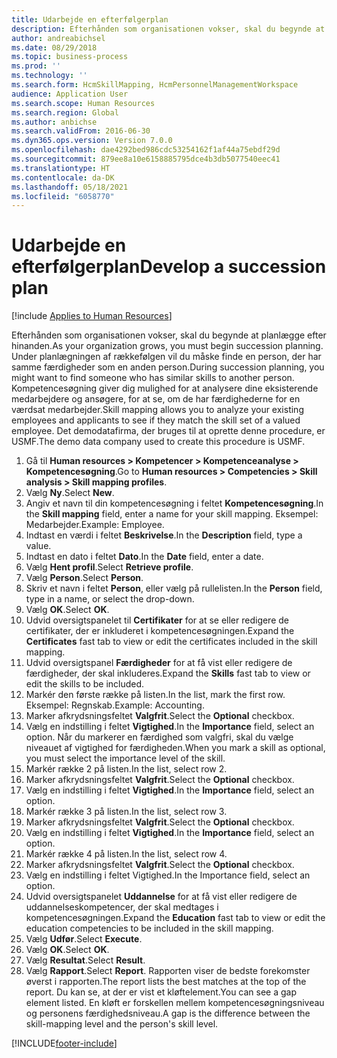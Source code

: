 ```yaml
---
title: Udarbejde en efterfølgerplan
description: Efterhånden som organisationen vokser, skal du begynde at planlægge efter hinanden.
author: andreabichsel
ms.date: 08/29/2018
ms.topic: business-process
ms.prod: ''
ms.technology: ''
ms.search.form: HcmSkillMapping, HcmPersonnelManagementWorkspace
audience: Application User
ms.search.scope: Human Resources
ms.search.region: Global
ms.author: anbichse
ms.search.validFrom: 2016-06-30
ms.dyn365.ops.version: Version 7.0.0
ms.openlocfilehash: dae4292bed986cdc53254162f1af44a75ebdf29d
ms.sourcegitcommit: 879ee8a10e6158885795dce4b3db5077540eec41
ms.translationtype: HT
ms.contentlocale: da-DK
ms.lasthandoff: 05/18/2021
ms.locfileid: "6058770"
---
```

# <a name="develop-a-succession-plan"></a><span data-ttu-id="6733a-103">Udarbejde en efterfølgerplan</span><span class="sxs-lookup"><span data-stu-id="6733a-103">Develop a succession plan</span></span>

[!include [Applies to Human Resources](../includes/applies-to-hr.md)]

<span data-ttu-id="6733a-104">Efterhånden som organisationen vokser, skal du begynde at planlægge efter hinanden.</span><span class="sxs-lookup"><span data-stu-id="6733a-104">As your organization grows, you must begin succession planning.</span></span> <span data-ttu-id="6733a-105">Under planlægningen af rækkefølgen vil du måske finde en person, der har samme færdigheder som en anden person.</span><span class="sxs-lookup"><span data-stu-id="6733a-105">During succession planning, you might want to find someone who has similar skills to another person.</span></span> <span data-ttu-id="6733a-106">Kompetencesøgning giver dig mulighed for at analysere dine eksisterende medarbejdere og ansøgere, for at se, om de har færdighederne for en værdsat medarbejder.</span><span class="sxs-lookup"><span data-stu-id="6733a-106">Skill mapping allows you to analyze your existing employees and applicants to see if they match the skill set of a valued employee.</span></span> <span data-ttu-id="6733a-107">Det demodatafirma, der bruges til at oprette denne procedure, er USMF.</span><span class="sxs-lookup"><span data-stu-id="6733a-107">The demo data company used to create this procedure is USMF.</span></span>

1. <span data-ttu-id="6733a-108">Gå til **Human resources > Kompetencer > Kompetenceanalyse > Kompetencesøgning**.</span><span class="sxs-lookup"><span data-stu-id="6733a-108">Go to **Human resources > Competencies > Skill analysis > Skill mapping profiles**.</span></span>
2. <span data-ttu-id="6733a-109">Vælg **Ny**.</span><span class="sxs-lookup"><span data-stu-id="6733a-109">Select **New**.</span></span>
3. <span data-ttu-id="6733a-110">Angiv et navn til din kompetencesøgning i feltet **Kompetencesøgning**.</span><span class="sxs-lookup"><span data-stu-id="6733a-110">In the **Skill mapping** field, enter a name for your skill mapping.</span></span> <span data-ttu-id="6733a-111">Eksempel: Medarbejder.</span><span class="sxs-lookup"><span data-stu-id="6733a-111">Example: Employee.</span></span>
4. <span data-ttu-id="6733a-112">Indtast en værdi i feltet **Beskrivelse**.</span><span class="sxs-lookup"><span data-stu-id="6733a-112">In the **Description** field, type a value.</span></span>
5. <span data-ttu-id="6733a-113">Indtast en dato i feltet **Dato**.</span><span class="sxs-lookup"><span data-stu-id="6733a-113">In the **Date** field, enter a date.</span></span>
6. <span data-ttu-id="6733a-114">Vælg **Hent profil**.</span><span class="sxs-lookup"><span data-stu-id="6733a-114">Select **Retrieve profile**.</span></span>
7. <span data-ttu-id="6733a-115">Vælg **Person**.</span><span class="sxs-lookup"><span data-stu-id="6733a-115">Select **Person**.</span></span>
8. <span data-ttu-id="6733a-116">Skriv et navn i feltet **Person**, eller vælg på rullelisten.</span><span class="sxs-lookup"><span data-stu-id="6733a-116">In the **Person** field, type in a name, or select the drop-down.</span></span>
9. <span data-ttu-id="6733a-117">Vælg **OK**.</span><span class="sxs-lookup"><span data-stu-id="6733a-117">Select **OK**.</span></span>
10. <span data-ttu-id="6733a-118">Udvid oversigtspanelet til **Certifikater** for at se eller redigere de certifikater, der er inkluderet i kompetencesøgningen.</span><span class="sxs-lookup"><span data-stu-id="6733a-118">Expand the **Certificates** fast tab to view or edit the certificates included in the skill mapping.</span></span>
11. <span data-ttu-id="6733a-119">Udvid oversigtspanel **Færdigheder** for at få vist eller redigere de færdigheder, der skal inkluderes.</span><span class="sxs-lookup"><span data-stu-id="6733a-119">Expand the **Skills** fast tab to view or edit the skills to be included.</span></span>
12. <span data-ttu-id="6733a-120">Markér den første række på listen.</span><span class="sxs-lookup"><span data-stu-id="6733a-120">In the list, mark the first row.</span></span> <span data-ttu-id="6733a-121">Eksempel: Regnskab.</span><span class="sxs-lookup"><span data-stu-id="6733a-121">Example:  Accounting.</span></span>
13. <span data-ttu-id="6733a-122">Marker afkrydsningsfeltet **Valgfrit**.</span><span class="sxs-lookup"><span data-stu-id="6733a-122">Select the **Optional** checkbox.</span></span>
14. <span data-ttu-id="6733a-123">Vælg en indstilling i feltet **Vigtighed**.</span><span class="sxs-lookup"><span data-stu-id="6733a-123">In the **Importance** field, select an option.</span></span> <span data-ttu-id="6733a-124">Når du markerer en færdighed som valgfri, skal du vælge niveauet af vigtighed for færdigheden.</span><span class="sxs-lookup"><span data-stu-id="6733a-124">When you mark a skill as optional, you must select the importance level of the skill.</span></span>  
15. <span data-ttu-id="6733a-125">Markér række 2 på listen.</span><span class="sxs-lookup"><span data-stu-id="6733a-125">In the list, select row 2.</span></span>
16. <span data-ttu-id="6733a-126">Marker afkrydsningsfeltet **Valgfrit**.</span><span class="sxs-lookup"><span data-stu-id="6733a-126">Select the **Optional** checkbox.</span></span>
17. <span data-ttu-id="6733a-127">Vælg en indstilling i feltet **Vigtighed**.</span><span class="sxs-lookup"><span data-stu-id="6733a-127">In the **Importance** field, select an option.</span></span>
18. <span data-ttu-id="6733a-128">Markér række 3 på listen.</span><span class="sxs-lookup"><span data-stu-id="6733a-128">In the list, select row 3.</span></span>
19. <span data-ttu-id="6733a-129">Marker afkrydsningsfeltet **Valgfrit**.</span><span class="sxs-lookup"><span data-stu-id="6733a-129">Select the **Optional** checkbox.</span></span>
20. <span data-ttu-id="6733a-130">Vælg en indstilling i feltet **Vigtighed**.</span><span class="sxs-lookup"><span data-stu-id="6733a-130">In the **Importance** field, select an option.</span></span>
21. <span data-ttu-id="6733a-131">Markér række 4 på listen.</span><span class="sxs-lookup"><span data-stu-id="6733a-131">In the list, select row 4.</span></span>
22. <span data-ttu-id="6733a-132">Marker afkrydsningsfeltet **Valgfrit**.</span><span class="sxs-lookup"><span data-stu-id="6733a-132">Select the **Optional** checkbox.</span></span>
23. <span data-ttu-id="6733a-133">Vælg en indstilling i feltet Vigtighed.</span><span class="sxs-lookup"><span data-stu-id="6733a-133">In the Importance field, select an option.</span></span>
24. <span data-ttu-id="6733a-134">Udvid oversigtspanelet **Uddannelse** for at få vist eller redigere de uddannelseskompetencer, der skal medtages i kompetencesøgningen.</span><span class="sxs-lookup"><span data-stu-id="6733a-134">Expand the **Education** fast tab to view or edit the education competencies to be included in the skill mapping.</span></span>
25. <span data-ttu-id="6733a-135">Vælg **Udfør**.</span><span class="sxs-lookup"><span data-stu-id="6733a-135">Select **Execute**.</span></span>
26. <span data-ttu-id="6733a-136">Vælg **OK**.</span><span class="sxs-lookup"><span data-stu-id="6733a-136">Select **OK**.</span></span>
27. <span data-ttu-id="6733a-137">Vælg **Resultat**.</span><span class="sxs-lookup"><span data-stu-id="6733a-137">Select **Result**.</span></span>
28. <span data-ttu-id="6733a-138">Vælg **Rapport**.</span><span class="sxs-lookup"><span data-stu-id="6733a-138">Select **Report**.</span></span> <span data-ttu-id="6733a-139">Rapporten viser de bedste forekomster øverst i rapporten.</span><span class="sxs-lookup"><span data-stu-id="6733a-139">The report lists the best matches at the top of the report.</span></span> <span data-ttu-id="6733a-140">Du kan se, at der er vist et kløftelement.</span><span class="sxs-lookup"><span data-stu-id="6733a-140">You can see a gap element listed.</span></span> <span data-ttu-id="6733a-141">En kløft er forskellen mellem kompetencesøgningsniveau og personens færdighedsniveau.</span><span class="sxs-lookup"><span data-stu-id="6733a-141">A gap is the difference between the skill-mapping level and the person's skill level.</span></span>  



[!INCLUDE[footer-include](../includes/footer-banner.md)]